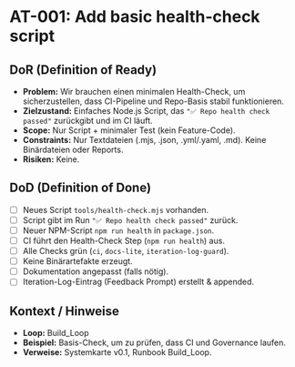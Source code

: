# AT-001: Add basic health-check script

## DoR (Definition of Ready)

- **Problem:** Wir brauchen einen minimalen Health-Check, um sicherzustellen, dass CI-Pipeline und Repo-Basis stabil funktionieren.
- **Zielzustand:** Einfaches Node.js Script, das `"✅ Repo health check passed"` zurückgibt und im CI läuft.
- **Scope:** Nur Script + minimaler Test (kein Feature-Code).
- **Constraints:** Nur Textdateien (.mjs, .json, .yml/.yaml, .md). Keine Binärdateien oder Reports.
- **Risiken:** Keine.

## DoD (Definition of Done)

- [ ] Neues Script `tools/health-check.mjs` vorhanden.
- [ ] Script gibt im Run `"✅ Repo health check passed"` zurück.
- [ ] Neuer NPM-Script `npm run health` in `package.json`.
- [ ] CI führt den Health-Check Step (`npm run health`) aus.
- [ ] Alle Checks grün (`ci`, `docs-lite`, `iteration-log-guard`).
- [ ] Keine Binärartefakte erzeugt.
- [ ] Dokumentation angepasst (falls nötig).
- [ ] Iteration-Log-Eintrag (Feedback Prompt) erstellt & appended.

## Kontext / Hinweise

- **Loop:** Build_Loop
- **Beispiel:** Basis-Check, um zu prüfen, dass CI und Governance laufen.
- **Verweise:** Systemkarte v0.1, Runbook Build_Loop.
